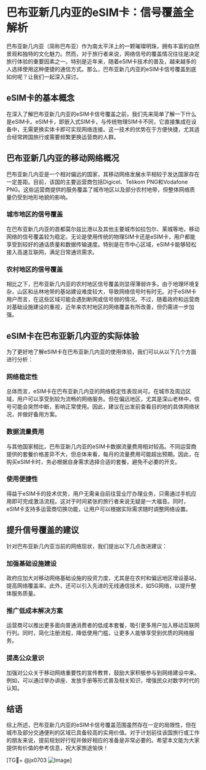 # 巴布亚新几内亚的eSIM卡：信号覆盖全解析

巴布亚新几内亚（简称巴布亚）作为南太平洋上的一颗璀璨明珠，拥有丰富的自然景观和独特的文化魅力。然而，对于旅行者来说，网络信号的覆盖情况往往是决定旅行体验的重要因素之一。特别是近年来，随着eSIM卡技术的普及，越来越多的人选择使用这种便捷的通信方式。那么，巴布亚新几内亚的eSIM卡信号覆盖到底如何呢？让我们一起深入探讨。

## eSIM卡的基本概念

在深入了解巴布亚新几内亚的eSIM卡信号覆盖之前，我们先来简单了解一下什么是eSIM卡。eSIM卡，即嵌入式SIM卡，与传统物理SIM卡不同，它直接集成在设备中，无需更换实体卡即可实现网络连接。这一技术的优势在于方便快捷，尤其适合经常跨国旅行或需要频繁更换运营商的人群。

## 巴布亚新几内亚的移动网络概况

巴布亚新几内亚是一个相对偏远的国家，其移动网络发展水平相较于发达国家存在一定差距。目前，该国的主要运营商包括Digicel、Telikom PNG和Vodafone PNG。这些运营商提供的服务覆盖了城市地区以及部分农村地带，但整体网络质量仍受到地形地貌的影响。

### 城市地区的信号覆盖

在巴布亚新几内亚的首都莫尔兹比港以及其他主要城市如拉包尔、莱城等地，移动网络的信号覆盖较为稳定。无论是使用传统的物理SIM卡还是eSIM卡，用户都能享受到较好的通话质量和数据传输速度。特别是在市中心区域，eSIM卡能够轻松接入高速互联网，满足日常通讯需求。

### 农村地区的信号覆盖

相比之下，巴布亚新几内亚的农村地区信号覆盖则显得薄弱许多。由于地理环境复杂，山区和丛林地带的基站建设难度较大，导致网络信号时有时无。对于eSIM卡用户而言，在这些区域可能会遇到断网或信号弱的情况。不过，随着政府和运营商对基础设施建设的重视，近年来农村地区的网络覆盖有所改善，但仍需进一步加强。

## eSIM卡在巴布亚新几内亚的实际体验

为了更好地了解eSIM卡在巴布亚新几内亚的使用体验，我们可以从以下几个方面进行分析：

### 网络稳定性

总体而言，eSIM卡在巴布亚新几内亚的网络稳定性表现尚可。在城市及周边区域，用户可以享受到较为流畅的网络服务。但在偏远地区，尤其是深山老林中，信号可能会突然中断，影响正常使用。因此，建议在出发前查看目的地的具体网络状况，并做好备用方案。

### 数据流量费用

与其他国家相比，巴布亚新几内亚的eSIM卡数据流量费用相对较高。不同运营商提供的套餐价格差异不大，但总体来看，每月的流量费用可能超出预期。因此，在购买eSIM卡时，务必根据自身需求选择合适的套餐，避免不必要的开支。

### 使用便捷性

得益于eSIM卡的技术优势，用户无需亲自前往营业厅办理业务，只需通过手机应用即可完成激活流程。这对于时间紧张的旅行者来说无疑是一大福音。同时，eSIM卡支持多运营商切换功能，让用户可以根据实际需求随时调整网络设置。

## 提升信号覆盖的建议

针对巴布亚新几内亚当前的网络现状，我们提出以下几点改进建议：

### 加强基础设施建设

政府应加大对移动网络基础设施的投资力度，尤其是在农村和偏远地区增设基站，提高网络覆盖率。此外，还可以引入先进的无线通信技术，如5G网络，以提升整体服务质量。

### 推广低成本解决方案

运营商可以推出更多面向普通消费者的低成本套餐，吸引更多用户加入移动互联网行列。同时，简化注册流程，降低使用门槛，让更多人能够享受到优质的网络服务。

### 提高公众意识

加强对公众关于移动网络重要性的宣传教育，鼓励大家积极参与到网络建设中来。例如，可以通过举办讲座、发放手册等形式普及相关知识，增强民众对数字时代的认知。

## 结语

综上所述，巴布亚新几内亚的eSIM卡信号覆盖范围虽然存在一定的局限性，但在城市及部分交通便利的区域已具备较高的实用价值。对于计划前往该国旅行或工作的朋友来说，提前规划好行程并做好相应的准备是非常必要的。希望本文能为大家提供有价值的参考信息，祝大家旅途愉快！

[TG💪+ @jx0703 ![Image](https://github.com/user-attachments/assets/dbca1d08-cadb-493c-b0ec-ad6f7a83f270)]